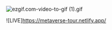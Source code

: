 
![ezgif.com-video-to-gif (1).gif](https://github.com/autumn-absconds/Metaverse-Madness/blob/81a1fda1ca2d7ff57eb1a4a0619b1003cf48359e/ezgif.com-video-to-gif%20(1).gif)

![LIVE]https://metaverse-tour.netlify.app/
